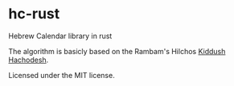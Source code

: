 # hc-rust
Hebrew Calendar library in rust

The algorithm is basicly based on the Rambam's Hilchos [Kiddush Hachodesh]().

Licensed under the MIT license.
